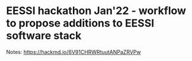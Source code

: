 # EESSI hackathon Jan'22 - workflow to propose additions to EESSI software stack

Notes: https://hackmd.io/6V91CHRWRtuutANPaZRVPw
